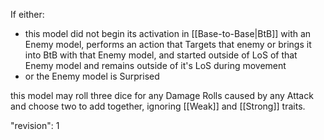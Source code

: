 If either:  
- this model did not begin its activation in [[Base-to-Base|BtB]] with an Enemy model, performs an action that Targets that enemy or brings it into BtB with that Enemy model, and started outside of LoS of that Enemy model and remains outside of it's LoS during movement
- or the Enemy model is Surprised 

this model may roll three dice for any Damage Rolls caused by any Attack and choose two to add together, ignoring [[Weak]] and [[Strong]] traits.

"revision": 1